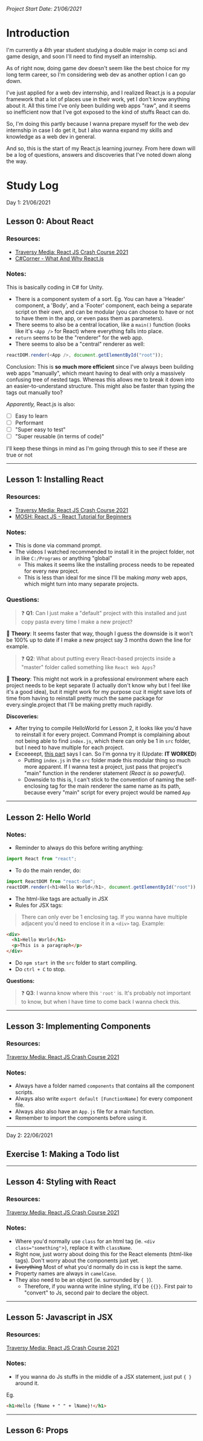 _Project Start Date: 21/06/2021_

# Introduction

I'm currently a 4th year student studying a double major in comp sci and game design, and soon I'll need to find myself an internship.

As of right now, doing game dev doesn't seem like the best choice for my long term career, so I'm considering web dev as another option I can go down.

I've just applied for a web dev internship, and I realized React.js is a popular framework that a lot of places use in their work, yet I don't know anything about it. All this time I've only been building web apps "raw", and it seems so inefficient now that I've got exposed to the kind of stuffs React can do.

So, I'm doing this partly because I wanna prepare myself for the web dev internship in case I do get it, but I also wanna expand my skills and knowledge as a web dev in general.

And so, this is the start of my React.js learning journey. From here down will be a log of questions, answers and discoveries that I've noted down along the way.

# Study Log

Day 1: 21/06/2021

## **Lesson 0: About React**

### **Resources:**

- [Traversy Media: React JS Crash Course 2021](https://youtu.be/DLX62G4lc44?t=384)
- [C#Corner - What And Why React.js](https://www.c-sharpcorner.com/article/what-and-why-reactjs/)

### **Notes:**

This is basically coding in C# for Unity.

- There is a component system of a sort. Eg. You can have a 'Header' component, a 'Body', and a 'Footer' component, each being a separate script on their own, and can be modular (you can choose to have or not to have them in the app, or even pass them as parameters).
- There seems to also be a central location, like a `main()` function (looks like it's `<App />` for React) where everything falls into place.
- `return` seems to be the "renderer" for the web app.
- There seems to also be a "central" renderer as well:

```js
reactDOM.render(<App />, document.getElementById("root"));
```

Conclusion: This is **so much more efficient** since I've always been building web apps "manually", which meant having to deal with only a massively confusing tree of nested tags. Whereas this allows me to break it down into an easier-to-understand structure. This might also be faster than typing the tags out manually too?

_Apparently,_ React.js is also:

- [ ] Easy to learn
- [ ] Performant
- [ ] "Super easy to test"
- [ ] "Super reusable (in terms of code)"

I'll keep these things in mind as I'm going through this to see if these are true or not

---

## **Lesson 1: Installing React**

### **Resources:**

- [Traversy Media: React JS Crash Course 2021](https://youtu.be/w7ejDZ8SWv8?t=757)
- [MOSH: React JS - React Tutorial for Beginners](https://youtu.be/Ke90Tje7VS0?t=348)

### **Notes:**

- This is done via command prompt.
- The videos I watched recommended to install it in the project folder, not in like `C:/Programs` or anything "global"
  - This makes it seems like the installing process needs to be repeated for every new project.
  - This is less than ideal for me since I'll be making _many_ web apps, which might turn into many separate projects.

### **Questions:**

> :question: **Q1**: Can I just make a "default" project with this installed and just copy pasta every time I make a new project?

:thinking: **Theory**: It seems faster that way, though I guess the downside is it won't be 100% up to date if I make a new project say 3 months down the line for example.

> :question: **Q2**: What about putting every React-based projects inside a "master" folder called something like `React Web Apps`?

:thinking: **Theory**: This might not work in a professional environment where each project needs to be kept separate (I actually don't know why but I feel like it's a good idea), but it might work for my purpose cuz it might save lots of time from having to reinstall pretty much the same package for every.single.project that I'll be making pretty much rapidly.

**Discoveries:**

- After trying to compile HelloWorld for Lesson 2, it looks like you'd have to reinstall it for every project. Command Prompt is complaining about not being able to find `index.js`, which there can only be 1 in `src` folder, but I need to have multiple for each project.
- Exceeeept, [this part](https://youtu.be/DLX62G4lc44?t=1783) says I can. So I'm gonna try it (Update: **IT WORKED**)
  - Putting `index.js` in the `src` folder made this modular thing so much more apparent. If I wanna test a project, just pass that project's "main" function in the renderer statement _(React is so powerful)_.
  - Downside to this is, I can't stick to the convention of naming the self-enclosing tag for the main renderer the same name as its path, because every "main" script for every project would be named `App`

---

## **Lesson 2: Hello World**

### **Notes:**

- Reminder to always do this before writing anything:

```js
import React from "react";
```

- To do the main render, do:

```js
import ReactDOM from "react-dom";
reactDOM.render(<h1>Hello World</h1>, document.getElementById("root"));
```

- The html-like tags are actually in JSX
- Rules for JSX tags:

> There can only ever be 1 enclosing tag. If you wanna have multiple adjacent you'd need to enclose it in a `<div>` tag. Example:

```html
<div>
  <h1>Hello World</h1>
  <p>This is a paragraph</p>
</div>
```

- Do `npm start `in the `src` folder to start compiling.
- Do `ctrl + C` to stop.

**Questions:**

> :question: **Q3**: I wanna know where this `'root'` is. It's probably not important to know, but when I have time to come back I wanna check this.

---

## **Lesson 3: Implementing Components**

### **Resources:**

[Traversy Media: React JS Crash Course 2021](https://youtu.be/DLX62G4lc44?t=2107)

### **Notes:**

- Always have a folder named `components` that contains all the component scripts.
- Always also write `export default [FunctionName]` for every component file.
- Always also also have an `App.js` file for a main function.
- Remember to import the components before using it.

---

Day 2: 22/06/2021

## **Exercise 1: Making a Todo list**

---

## **Lesson 4: Styling with React**

### **Resources:**

[Traversy Media: React JS Crash Course 2021](https://youtu.be/DLX62G4lc44?t=3051)

### **Notes:**

- Where you'd normally use `class` for an html tag (ie. `<div class="something"`>), replace it with `className`.
- Right now, just worry about doing this for the React elements (html-like tags). Don't worry about the components just yet.
- ~~Everything~~ Most of what you'd normally do in css is kept the same.
- Property names are always in `camelCase`.
- They also need to be an object (ie. surrounded by `{ }`).
  - Therefore, if you wanna write inline styling, it'd be `{{}}`. First pair to "convert" to Js, second pair to declare the object.

---

## **Lesson 5: Javascript in JSX**

### **Resources:**

[Traversy Media: React JS Crash Course 2021](https://youtu.be/DLX62G4lc44?t=3495)

### **Notes:**

- If you wanna do Js stuffs in the middle of a JSX statement, just put `{ }` around it.

Eg.

```html
<h1>Hello {fName + " " + lName}!</h1>
```

---

## **Lesson 6: Props**
